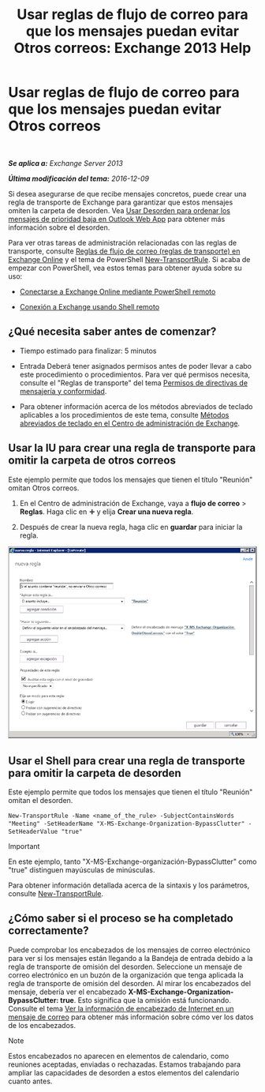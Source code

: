﻿---
title: 'Usar reglas de flujo de correo para que los mensajes puedan evitar Otros correos: Exchange 2013 Help'
TOCTitle: Usar reglas de flujo de correo para que los mensajes puedan evitar Otros correos
ms:assetid: 58e413f0-aa27-4307-bffd-4df03090a15e
ms:mtpsurl: https://technet.microsoft.com/es-es/library/Dn896639(v=EXCHG.150)
ms:contentKeyID: 64141273
ms.date: 04/23/2018
mtps_version: v=EXCHG.150
ms.translationtype: HT
---

# Usar reglas de flujo de correo para que los mensajes puedan evitar Otros correos

 

_**Se aplica a:** Exchange Server 2013_

_**Última modificación del tema:** 2016-12-09_

Si desea asegurarse de que recibe mensajes concretos, puede crear una regla de transporte de Exchange para garantizar que estos mensajes omiten la carpeta de desorden. Vea [Usar Desorden para ordenar los mensajes de prioridad baja en Outlook Web App](https://go.microsoft.com/fwlink/p/?linkid=528411) para obtener más información sobre el desorden.

Para ver otras tareas de administración relacionadas con las reglas de transporte, consulte [Reglas de flujo de correo (reglas de transporte) en Exchange Online](https://technet.microsoft.com/es-es/library/jj919238\(v=exchg.150\)) y el tema de PowerShell [New-TransportRule](https://technet.microsoft.com/es-es/library/bb125138\(v=exchg.150\)). Si acaba de empezar con PowerShell, vea estos temas para obtener ayuda sobre su uso:

  - [Conectarse a Exchange Online mediante PowerShell remoto](https://technet.microsoft.com/es-es/library/jj984289\(v=exchg.150\))

  - [Conexión a Exchange usando Shell remoto](https://technet.microsoft.com/es-es/library/dd335083\(v=exchg.150\))

## ¿Qué necesita saber antes de comenzar?

  - Tiempo estimado para finalizar: 5 minutos

  - Entrada Deberá tener asignados permisos antes de poder llevar a cabo este procedimiento o procedimientos. Para ver qué permisos necesita, consulte el "Reglas de transporte" del tema [Permisos de directivas de mensajería y conformidad](messaging-policy-and-compliance-permissions-exchange-2013-help.md).

  - Para obtener información acerca de los métodos abreviados de teclado aplicables a los procedimientos de este tema, consulte [Métodos abreviados de teclado en el Centro de administración de Exchange](keyboard-shortcuts-in-the-exchange-admin-center-exchange-online-protection-help.md).

## Usar la IU para crear una regla de transporte para omitir la carpeta de otros correos

Este ejemplo permite que todos los mensajes que tienen el título "Reunión" omitan Otros correos.

1.  En el Centro de administración de Exchange, vaya a **flujo de correo** \> **Reglas**. Haga clic en ![Agregar icono](images/JJ218640.c1e75329-d6d7-4073-a27d-498590bbb558(EXCHG.150).gif "Agregar icono") y elija **Crear una nueva regla**.

2.  Después de crear la nueva regla, haga clic en **guardar** para iniciar la regla.

![Ejemplo de imagen: Si el asunto contiene «reunión», omitir Otros correos](images/Dn896639.75957aa4-4b2a-4142-92ff-07f8ccc64d82(EXCHG.150).png "Ejemplo de imagen: Si el asunto contiene «reunión», omitir Otros correos")

## Usar el Shell para crear una regla de transporte para omitir la carpeta de desorden

Este ejemplo permite que todos los mensajes que tienen el título "Reunión" omitan el desorden.

    New-TransportRule -Name <name_of_the_rule> -SubjectContainsWords "Meeting" -SetHeaderName "X-MS-Exchange-Organization-BypassClutter" -SetHeaderValue "true"


> [!IMPORTANT]
> En este ejemplo, tanto "X-MS-Exchange-organización-BypassClutter" como "true" distinguen mayúsculas de minúsculas.



Para obtener información detallada acerca de la sintaxis y los parámetros, consulte [New-TransportRule](https://technet.microsoft.com/es-es/library/bb125138\(v=exchg.150\)).

## ¿Cómo saber si el proceso se ha completado correctamente?

Puede comprobar los encabezados de los mensajes de correo electrónico para ver si los mensajes están llegando a la Bandeja de entrada debido a la regla de transporte de omisión del desorden. Seleccione un mensaje de correo electrónico en un buzón de la organización que tenga aplicada la regla de transporte de omisión del desorden. Al mirar los encabezados del mensaje, debería ver el encabezado **X-MS-Exchange-Organization-BypassClutter: true**. Esto significa que la omisión está funcionando. Consulte el tema [Ver la información de encabezado de Internet en un mensaje de correo](https://go.microsoft.com/fwlink/p/?linkid=822530) para obtener más información sobre cómo ver los datos de los encabezados.


> [!NOTE]
> Estos encabezados no aparecen en elementos de calendario, como reuniones aceptadas, enviadas o rechazadas. Estamos trabajando para ampliar las capacidades de desorden a estos elementos del calendario cuanto antes.


